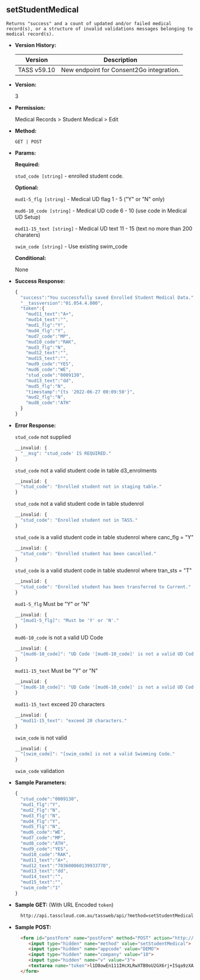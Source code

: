 **setStudentMedical**
----
	Returns "success" and a count of updated and/or failed medical record(s), or a structure of invalid validations messages belonging to medical record(s).
  
* **Version History:**

    Version | Description
    --- | --- |
    TASS v59.10 | New endpoint for Consent2Go integration.

* **Version:**

  3

* **Permission:**

  Medical Records > Student Medical > Edit

* **Method:**

  `GET | POST`
  
*  **Params:**

   **Required:**
 
   `stud_code [string]` - enrolled student code.

   **Optional:**

   `mud1-5_flg [string]` - Medical UD flag 1 - 5 ("Y" or "N" only)

   `mud6-10_code [string]` - Medical UD code 6 - 10 (use code in Medical UD Setup)

   `mud11-15_text [string]` - Medical UD text 11 - 15 (text no more than 200 charaters)

   `swim_code [string]` - Use existing swim_code

   **Conditional:**

   None

* **Success Response:**

    ```javascript
    {
      "success":"You successfully saved Enrolled Student Medical Data.",
      "__tassversion":"01.054.4.000",
      "token":{
        "mud11_text":"A+",
        "mud14_text":"",
        "mud1_flg":"Y",
        "mud4_flg":"Y",
        "mud7_code":"MP",
        "mud10_code":"RAK",
        "mud3_flg":"N",
        "mud12_text":"",
        "mud15_text":"",
        "mud9_code":"YES",
        "mud6_code":"WE",
        "stud_code":"0009130",
        "mud13_text":"dd",
        "mud5_flg":"N",
        "timestamp":"{ts '2022-06-27 00:09:50'}",
        "mud2_flg":"N",
        "mud8_code":"ATH"
      }
    }
    ```

* **Error Response:**

  `stud_code` not supplied
  ```javascript
  __invalid: {
    "__msg": "stud_code' IS REQUIRED."
  }
  ```

  `stud_code` not a valid student code in table d3_enrolments
  ```javascript
  __invalid: {
    "stud_code": "Enrolled student not in staging table."
  }
  ```

  `stud_code` not a valid student code in table studenrol
  ```javascript
  __invalid: {
    "stud_code": "Enrolled student not in TASS."
  }
  ```

  `stud_code` is a valid student code in table studenrol where canc_flg = "Y"
  ```javascript
  __invalid: {
    "stud_code": "Enrolled student has been cancelled."
  }
  ```

  `stud_code` is a valid student code in table studenrol where tran_sts = "T"
  ```javascript
  __invalid: {
    "stud_code": "Enrolled student has been transferred to Current."
  }
  ```

  `mud1-5_flg` Must be "Y" or "N"
  ```javascript
  __invalid: {
    "[mud1-5_flg]": "Must be 'Y' or 'N'."
  }
  ```

  `mud6-10_code` is not a valid UD Code
  ```javascript
  __invalid: {
    "[mud6-10_code]": "UD Code '[mud6-10_code]' is not a valid UD Code."
  }
  ```

  `mud11-15_text` Must be "Y" or "N"
  ```javascript
  __invalid: {
    "[mud6-10_code]": "UD Code '[mud6-10_code]' is not a valid UD Code."
  }
  ```

  `mud11-15_text` exceed 20 characters
  ```javascript
  __invalid: {
    "mud11-15_text": "exceed 20 characters."
  } 
  ```

  `swim_code` is not valid
  ```javascript
  __invalid: {
    "[swim_code]": "[swim_code] is not a valid Swimming Code."
  }
  ```

  `swim_code` validation
    
* **Sample Parameters:**

  ```javascript
  {
    "stud_code":"0009130",
    "mud1_flg":"Y",
    "mud2_flg":"N",
    "mud3_flg":"N",
    "mud4_flg":"Y",
    "mud5_flg":"N",
    "mud6_code":"WE",
    "mud7_code":"MP",
    "mud8_code":"ATH",
    "mud9_code":"YES",
    "mud10_code":"RAK",
    "mud11_text":"A+",
    "mud12_text":"703600060139933770",
    "mud13_text":"dd",
    "mud14_text":"",
    "mud15_text":"",
    "swim_code":"1"
  }
  ```

* **Sample GET:** (With URL Encoded `token`)

  ```HTML
    http://api.tasscloud.com.au/tassweb/api/?method=setStudentMedical&appcode=DEMO&company=10&v=3&token=l1D8owEn111IHcXLRwXTB0oU2GX6rj%2BISqa9zXA8We3J3mwgjW5pdUvFK3%2FIZ4mJ4bMyfKTmEoup%2B3tTE9GeLQ%3D%3D
  ```
  
* **Sample POST:**

  ```HTML
    <form id="postForm" name="postForm" method="POST" action="http://api.tasscloud.com.au/tassweb/api/">
       <input type="hidden" name="method" value="setStudentMedical">
       <input type="hidden" name="appcode" value="DEMO">
       <input type="hidden" name="company" value="10">
       <input type="hidden" name="v" value="3">
       <textarea name="token">l1D8owEn111IHcXLRwXTB0oU2GX6rj+ISqa9zXA8We3J3mwgjW5pdUvFK3/IZ4mJ4bMyfKTmEoup+3tTE9GeLQ==</textarea>
    </form>
  ```
